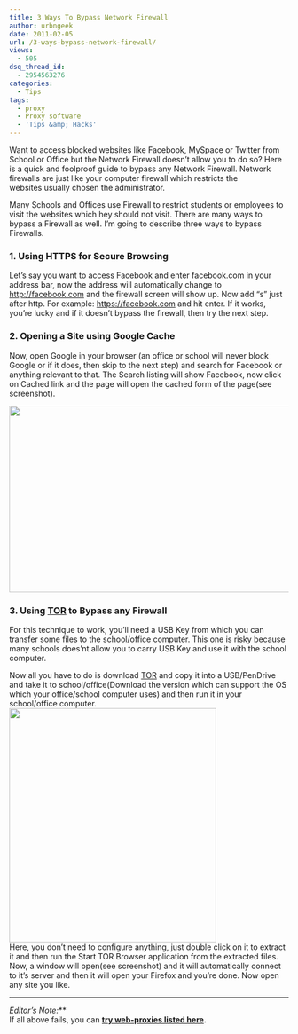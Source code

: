 ```yaml
---
title: 3 Ways To Bypass Network Firewall
author: urbngeek
date: 2011-02-05
url: /3-ways-bypass-network-firewall/
views:
  - 505
dsq_thread_id:
  - 2954563276
categories:
  - Tips
tags:
  - proxy
  - Proxy software
  - 'Tips &amp; Hacks'
---
```

Want to access blocked websites like Facebook, MySpace or Twitter from School or Office but the Network Firewall doesn&#8217;t allow you to do so? Here is a quick and foolproof guide to bypass any Network Firewall. Network firewalls are just like your computer firewall which restricts the websites usually chosen the administrator.

Many Schools and Offices use Firewall to restrict students or employees to visit the websites which hey should not visit. There are many ways to bypass a Firewall as well. I&#8217;m going to describe three ways to bypass Firewalls.

### 1. Using HTTPS for Secure Browsing

Let&#8217;s say you want to access Facebook and enter facebook.com in your address bar, now the address will automatically change to http://facebook.com and the firewall screen will show up. Now add &#8220;s&#8221; just after http. For example: https://facebook.com and hit enter. If it works, you&#8217;re lucky and if it doesn&#8217;t bypass the firewall, then try the next step.

### 2. Opening a Site using Google Cache

Now, open Google in your browser (an office or school will never block Google or if it does, then skip to the next step) and search for Facebook or anything relevant to that. The Search listing will show Facebook, now click on Cached link and the page will open the cached form of the page(see screenshot).

<a rel="attachment wp-att-37179" href="http://devilsworkshop.org/3-ways-bypass-network-firewall/fbhack/"><img class="alignnone size-medium wp-image-37179" title="Facebook Cached" src="http://cdn.devilsworkshop.org/files/2011/02/fbhack-600x336.png" alt="" width="600" height="336" /></a>

### 3. Using <a href="http://www.torproject.org/download/download.html.en" onclick="_gaq.push(['_trackEvent', 'outbound-article', 'http://www.torproject.org/download/download.html.en', 'TOR']);" >TOR</a> to Bypass any Firewall

For this technique to work, you&#8217;ll need a USB Key from which you can transfer some files to the school/office computer. This one is risky because many schools does&#8217;nt allow you to carry USB Key and use it with the school computer.

Now all you have to do is download <a href="http://www.torproject.org/download/download.html.en" onclick="_gaq.push(['_trackEvent', 'outbound-article', 'http://www.torproject.org/download/download.html.en', 'TOR']);" >TOR</a> and copy it into a USB/PenDrive and take it to school/office(Download the version which can support the OS which your office/school computer uses) and then run it in your school/office computer.  
<a rel="attachment wp-att-37180" href="http://devilsworkshop.org/3-ways-bypass-network-firewall/torbr/"><img class="alignnone size-full wp-image-37180" title="torbr" src="http://cdn.devilsworkshop.org/files/2011/02/torbr.png" alt="" width="373" height="422" /></a>  
Here, you don&#8217;t need to configure anything, just double click on it to extract it and then run the Start TOR Browser application from the extracted files. Now, a window will open(see screenshot) and it will automatically connect to it&#8217;s server and then it will open your Firefox and you&#8217;re done. Now open any site you like.  
******

**Editor&#8217;s Note*:***  
If all above fails, you can **<a href="http://devilsworkshop.org/updated-working-proxyies-for-orkut-myspace-etc/" target="_blank">try web-proxies listed here</a>.**
